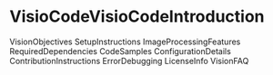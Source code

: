 # VisioCodeVisioCodeIntroduction
VisionObjectives
SetupInstructions
ImageProcessingFeatures
RequiredDependencies
CodeSamples
ConfigurationDetails
ContributionInstructions
ErrorDebugging
LicenseInfo
VisionFAQ
